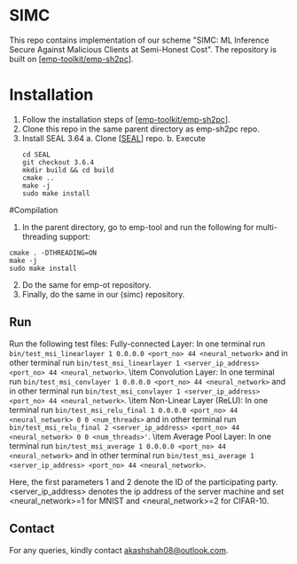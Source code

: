 # SIMC
This repo contains implementation of our scheme "SIMC: ML Inference Secure Against Malicious Clients at Semi-Honest Cost". The repository is built on \[[emp-toolkit/emp-sh2pc](https://github.com/emp-toolkit/emp-sh2pc)\].    

# Installation
1. Follow the installation steps of \[[emp-toolkit/emp-sh2pc](https://github.com/emp-toolkit/emp-sh2pc)\].
2. Clone this repo in the same parent directory as emp-sh2pc repo.
3. Install SEAL 3.64 
   a. Clone \[[SEAL](https://github.com/microsoft/SEAL.git)\] repo.
   b. Execute 
   ```
   cd SEAL
   git checkout 3.6.4
   mkdir build && cd build
   cmake ..
   make -j
   sudo make install
   ```

#Compilation
1. In the parent directory, go to emp-tool and run the following for multi-threading support:
```
cmake . -DTHREADING=ON
make -j
sudo make install
```
2. Do the same for emp-ot repository.
3. Finally, do the same in our (simc) repository.

## Run
Run the following test files:
Fully-connected Layer: In one terminal run `bin/test_msi_linearlayer 1 0.0.0.0 <port_no> 44 <neural_network>` and in other terminal run `bin/test_msi_linearlayer 1 <server_ip_address> <port_no> 44 <neural_network>`. 
\item Convolution Layer: In one terminal run `bin/test_msi_convlayer 1 0.0.0.0 <port_no> 44 <neural_network>` and in other terminal run `bin/test_msi_convlayer 1 <server_ip_address> <port_no> 44 <neural_network>`.
\item Non-Linear Layer (ReLU): In one terminal run `bin/test_msi_relu_final 1 0.0.0.0 <port_no> 44 <neural_network> 0 0 <num_threads>` and in other terminal run `bin/test_msi_relu_final 2 <server_ip_address> <port_no> 44 <neural_network> 0 0 <num_threads>'`.
\item Average Pool Layer: In one terminal run `bin/test_msi_average 1 0.0.0.0 <port_no> 44 <neural_network>` and in other terminal run `bin/test_msi_average 1 <server_ip_address> <port_no> 44 <neural_network>`.

Here, the first parameters 1 and 2 denote the ID of the participating party. <server_ip_address> denotes the ip address of the server machine and set <neural_network>=1 for MNIST and <neural_network>=2 for CIFAR-10.

## Contact
For any queries, kindly contact akashshah08@outlook.com.
